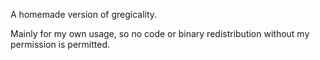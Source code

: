 A homemade version of gregicality.

Mainly for my own usage, so no code or binary redistribution without my permission is permitted.
